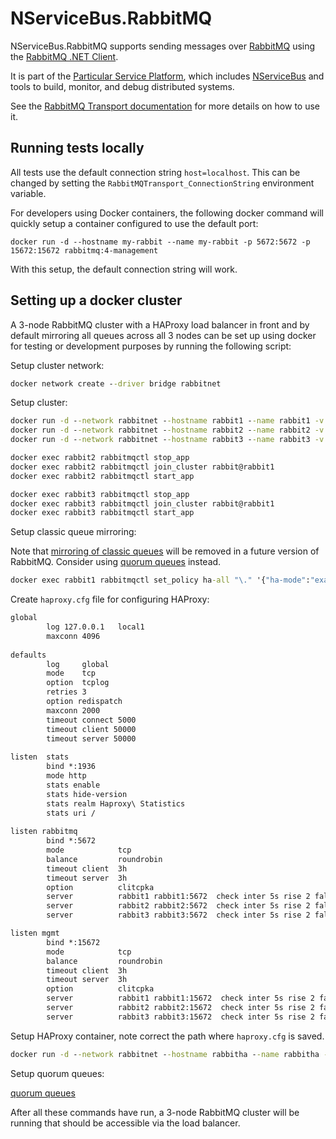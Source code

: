 # NServiceBus.RabbitMQ

NServiceBus.RabbitMQ supports sending messages over [RabbitMQ](http://www.rabbitmq.com/) using the [RabbitMQ .NET Client](https://www.nuget.org/packages/RabbitMQ.Client/).

It is part of the [Particular Service Platform](https://particular.net/service-platform), which includes [NServiceBus](https://particular.net/nservicebus) and tools to build, monitor, and debug distributed systems.

See the [RabbitMQ Transport documentation](https://docs.particular.net/transports/rabbitmq/) for more details on how to use it.

## Running tests locally

All tests use the default connection string `host=localhost`. This can be changed by setting the `RabbitMQTransport_ConnectionString` environment variable.

For developers using Docker containers, the following docker command will quickly setup a container configured to use the default port:

`docker run -d --hostname my-rabbit --name my-rabbit -p 5672:5672 -p 15672:15672 rabbitmq:4-management`

With this setup, the default connection string will work.

## Setting up a docker cluster

A 3-node RabbitMQ cluster with a HAProxy load balancer in front and by default mirroring all queues across all 3 nodes can be set up using docker for testing or development purposes by running the following script:

Setup cluster network:

```cmd
docker network create --driver bridge rabbitnet
```

Setup cluster:

```cmd
docker run -d --network rabbitnet --hostname rabbit1 --name rabbit1 -v rabbitmq-data:/var/lib/rabbitmq rabbitmq:3-management
docker run -d --network rabbitnet --hostname rabbit2 --name rabbit2 -v rabbitmq-data:/var/lib/rabbitmq rabbitmq:3-management
docker run -d --network rabbitnet --hostname rabbit3 --name rabbit3 -v rabbitmq-data:/var/lib/rabbitmq rabbitmq:3-management

docker exec rabbit2 rabbitmqctl stop_app
docker exec rabbit2 rabbitmqctl join_cluster rabbit@rabbit1
docker exec rabbit2 rabbitmqctl start_app

docker exec rabbit3 rabbitmqctl stop_app
docker exec rabbit3 rabbitmqctl join_cluster rabbit@rabbit1
docker exec rabbit3 rabbitmqctl start_app
```

Setup classic queue mirroring:

Note that [mirroring of classic queues](https://www.rabbitmq.com/ha.html) will be removed in a future version of RabbitMQ. Consider using [quorum queues](https://www.rabbitmq.com/quorum-queues.html) instead.

```cmd
docker exec rabbit1 rabbitmqctl set_policy ha-all "\." '{"ha-mode":"exactly","ha-params":2,"ha-sync-mode":"automatic"}'
```

Create `haproxy.cfg` file for configuring HAProxy:

```txt
global
        log 127.0.0.1   local1
        maxconn 4096
 
defaults
        log     global
        mode    tcp
        option  tcplog
        retries 3
        option redispatch
        maxconn 2000
        timeout connect 5000
        timeout client 50000
        timeout server 50000
 
listen  stats
        bind *:1936
        mode http
        stats enable
        stats hide-version
        stats realm Haproxy\ Statistics
        stats uri /
 
listen rabbitmq
        bind *:5672
        mode            tcp
        balance         roundrobin
        timeout client  3h
        timeout server  3h
        option          clitcpka
        server          rabbit1 rabbit1:5672  check inter 5s rise 2 fall 3
        server          rabbit2 rabbit2:5672  check inter 5s rise 2 fall 3
        server          rabbit3 rabbit3:5672  check inter 5s rise 2 fall 3

listen mgmt
        bind *:15672
        mode            tcp
        balance         roundrobin
        timeout client  3h
        timeout server  3h
        option          clitcpka
        server          rabbit1 rabbit1:15672  check inter 5s rise 2 fall 3
        server          rabbit2 rabbit2:15672  check inter 5s rise 2 fall 3
        server          rabbit3 rabbit3:15672  check inter 5s rise 2 fall 3
```

Setup HAProxy container, note correct the path where `haproxy.cfg` is saved.

```cmd
docker run -d --network rabbitnet --hostname rabbitha --name rabbitha -p 15672:15672 -p 5672:5672 -v ./haproxy.cfg:/usr/local/etc/haproxy/haproxy.cfg:ro haproxy:1.7
```

Setup quorum queues:

[quorum queues](https://www.rabbitmq.com/quorum-queues.html)

After all these commands have run, a 3-node RabbitMQ cluster will be running that should be accessible via the load balancer.
